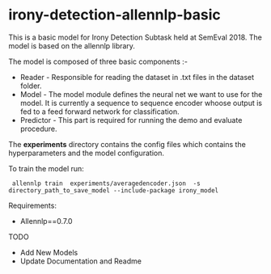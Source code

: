 # irony-detection-allennlp-basic

This is a basic model for Irony Detection Subtask held at SemEval 2018. The model is based on the allennlp library.

The model is composed of three basic components :-
* Reader - Responsible for reading the dataset in .txt files in the dataset folder.
* Model - The model module defines the neural net we want to use for the model. It is currently a sequence to sequence encoder whoose output is fed to a feed forward network for classification.
* Predictor - This part is required for running the demo and evaluate procedure.

The **experiments** directory contains the config files which contains the hyperparameters and the model configuration.

To train the model run:

``` allennlp train  experiments/averagedencoder.json  -s directory_path_to_save_model --include-package irony_model```

Requirements:
* Allennlp==0.7.0

TODO
* Add New Models
* Update Documentation and Readme

